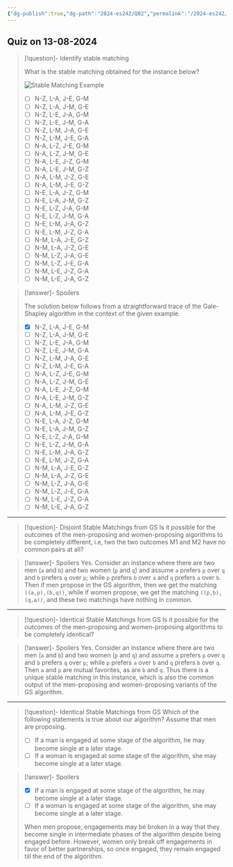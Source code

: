 ```yaml
---
{"dg-publish":true,"dg-path":"2024-es242/Q02","permalink":"/2024-es242/q02/"}
---
```


## Quiz on 13-08-2024


<div class="transclusion internal-embed is-loaded"><div class="markdown-embed">



> [!question]- Identify stable matching
>
> What is the stable matching obtained for the instance below?
>
> ![Stable Matching Example](/img/user/Exercises/Short-Answer/figures/0004.png)
> 
> - [ ] N-Z, L-A, J-E, G-M
> - [ ] N-Z, L-A, J-M, G-E
> - [ ] N-Z, L-E, J-A, G-M
> - [ ] N-Z, L-E, J-M, G-A
> - [ ] N-Z, L-M, J-A, G-E
> - [ ] N-Z, L-M, J-E, G-A
> - [ ] N-A, L-Z, J-E, G-M
> - [ ] N-A, L-Z, J-M, G-E
> - [ ] N-A, L-E, J-Z, G-M
> - [ ] N-A, L-E, J-M, G-Z
> - [ ] N-A, L-M, J-Z, G-E
> - [ ] N-A, L-M, J-E, G-Z
> - [ ] N-E, L-A, J-Z, G-M
> - [ ] N-E, L-A, J-M, G-Z
> - [ ] N-E, L-Z, J-A, G-M
> - [ ] N-E, L-Z, J-M, G-A
> - [ ] N-E, L-M, J-A, G-Z
> - [ ] N-E, L-M, J-Z, G-A
> - [ ] N-M, L-A, J-E, G-Z
> - [ ] N-M, L-A, J-Z, G-E
> - [ ] N-M, L-Z, J-A, G-E
> - [ ] N-M, L-Z, J-E, G-A
> - [ ] N-M, L-E, J-Z, G-A
> - [ ] N-M, L-E, J-A, G-Z

> [!answer]- Spoilers
> 
> The solution below follows from a straightforward trace of the Gale-Shapley algorithm in the context of the given example.
>
> 
> - [X] N-Z, L-A, J-E, G-M
> - [ ] N-Z, L-A, J-M, G-E
> - [ ] N-Z, L-E, J-A, G-M
> - [ ] N-Z, L-E, J-M, G-A
> - [ ] N-Z, L-M, J-A, G-E
> - [ ] N-Z, L-M, J-E, G-A
> - [ ] N-A, L-Z, J-E, G-M
> - [ ] N-A, L-Z, J-M, G-E
> - [ ] N-A, L-E, J-Z, G-M
> - [ ] N-A, L-E, J-M, G-Z
> - [ ] N-A, L-M, J-Z, G-E
> - [ ] N-A, L-M, J-E, G-Z
> - [ ] N-E, L-A, J-Z, G-M
> - [ ] N-E, L-A, J-M, G-Z
> - [ ] N-E, L-Z, J-A, G-M
> - [ ] N-E, L-Z, J-M, G-A
> - [ ] N-E, L-M, J-A, G-Z
> - [ ] N-E, L-M, J-Z, G-A
> - [ ] N-M, L-A, J-E, G-Z
> - [ ] N-M, L-A, J-Z, G-E
> - [ ] N-M, L-Z, J-A, G-E
> - [ ] N-M, L-Z, J-E, G-A
> - [ ] N-M, L-E, J-Z, G-A
> - [ ] N-M, L-E, J-A, G-Z


</div></div>


---


<div class="transclusion internal-embed is-loaded"><div class="markdown-embed">



> [!question]- Disjoint Stable Matchings from GS
> Is it possible for the outcomes of the men-proposing and women-proposing algorithms to be completely different, i.e, two the two outcomes M1 and M2 have no common pairs at all?

> [!answer]- Spoilers
> Yes. Consider an instance where there are two men (`a` and `b`) and two women (`p` and `q`) and assume `a` prefers `p` over `q` and `b` prefers `q` over `p`; while `p` prefers `b` over `a` and `q` prefers `a` over `b`. Then if men propose in the GS algorithm, then we get the matching `((a,p),(b,q))`, while if women propose, we get the matching `((p,b),(q,a))`, and these two matchings have nothing in common.

</div></div>


---


<div class="transclusion internal-embed is-loaded"><div class="markdown-embed">



> [!question]- Identical Stable Matchings from GS
> Is it possible for the outcomes of the men-proposing and women-proposing algorithms to be completely identical?

> [!answer]- Spoilers
> Yes. Consider an instance where there are two men (`a` and `b`) and two women (`p` and `q`) and assume `a` prefers `p` over `q` and `b` prefers `q` over `p`; while `p` prefers `a` over `b` and `q` prefers `b` over `q`. Then `a` and `p` are mutual favorites, as are `b` and `q`. Thus there is a unique stable matching in this instance, which is also the common output of the men-proposing and women-proposing variants of the GS algorithm.

</div></div>


---

<div class="transclusion internal-embed is-loaded"><div class="markdown-embed">



> [!question]- Identical Stable Matchings from GS
> Which of the following statements is true about our algorithm? Assume that men are proposing.
> 
> - [ ] If a man is engaged at some stage of the algorithm, he may become single at a later stage.
> - [ ] If a woman is engaged at some stage of the algorithm, she may become single at a later stage.

> [!answer]- Spoilers
> 
> - [X] If a man is engaged at some stage of the algorithm, he may become single at a later stage.
> - [ ] If a woman is engaged at some stage of the algorithm, she may become single at a later stage.
> 
> When men propose, engagements may be broken in a way that they become single in intermediate phases of the algorithm despite being engaged before. However, women only break off engagements in favor of better partnerships, so once engaged, they remain engaged till the end of the algorithm.

</div></div>

